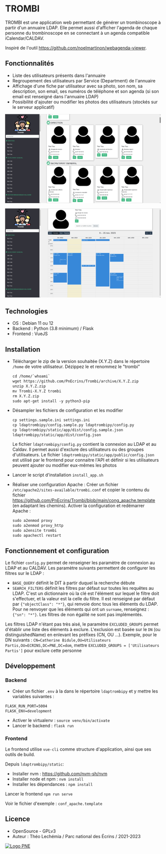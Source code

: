# TROMBI

TROMBI est une application web permettant de générer un trombinoscope à partir d'un annuaire LDAP.
Elle permet aussi d'afficher l'agenda de chaque personne du trombinoscope en se connectant à un agenda compatible iCalendar/CALDAV.

Inspiré de l'outil https://github.com/noelmartinon/webagenda-viewer.

## Fonctionnalités

- Liste des utilisateurs présents dans l'annuaire
- Regroupement des utilisateurs par Service (Department) de l'annuaire
- Affichage d'une fiche par utilisateur avec sa photo, son nom, sa description, son email, ses numéros de téléphone et son agenda (si son email est renseigné dans l'annuaire LDAP)
- Possibilité d'ajouter ou modifier les photos des utilisateurs (stockés sur le serveur applicatif)

![Screenshot HOME](https://github.com/PnEcrins/Trombi/blob/main/docs/trombi-home.jpg)

![Screenshot FICHE](https://github.com/PnEcrins/Trombi/blob/main/docs/trombi-fiche.jpg)

## Technologies

- OS : Debian 11 ou 12
- Backend : Python (3.8 minimum) / Flask
- Frontend : VueJS

## Installation

- Télécharger le zip de la version souhaitée (X.Y.Z) dans le répertoire `/home` de votre utilisateur. Dézippez le et renommez le "trombi"

  ```
  cd /home/`whoami`
  wget https://github.com/PnEcrins/Trombi/archive/X.Y.Z.zip
  unzip X.Y.Z.zip
  mv Trombi-X.Y.Z trombi
  rm X.Y.Z.zip
  sudo apt-get install -y python3-pip
  ```

- Désampler les fichiers de configuration et les modifier

  ```
  cp settings.sample.ini settings.ini
  cp ldaptrombipy/config.sample.py ldaptrombipy/config.py
  cp ldaptrombipy/static/app/dist/config.sample.json ldaptrombipy/static/app/dist/config.json
  ```

  Le fichier `ldaptrombipy/config.py` contient la connexion au LDAP et au Caldav. Il permet aussi d'exclure des utilisateurs ou des groupes d'utilisateurs.
  Le fichier `ldaptrombipy/static/app/public/config.json` est utilisé par le frontend pour connaitre l'API et définir si les utilisateurs peuvent ajouter ou modifier eux-mêmes les photos

- Lancer le script d'installation `install_app.sh`
- Réaliser une configuration Apache : Créer un fichier `/etc/apache2/sites-available/trombi.conf` et copier le contenu du fichier https://github.com/PnEcrins/Trombi/blob/main/cong_apache.template (en adaptant les chemins).
  Activer la configuration et redémarrer Apache :
  ```
  sudo a2enmod proxy
  sudo a2enmod proxy_http
  sudo a2ensite trombi
  sudo apachectl restart
  ```

## Fonctionnement et configuration

Le fichier `config.py` permet de renseigner les paramètre de connexion au LDAP et au CALDAV.
Les paramètre suivants permettent de configurer les filtres sur le LDAP :

- `BASE_QUERY` définit le DIT à partir duquel la recherche débute
- `SEARCH_FILTERS` définit les filtres par défaut sur toutes les requêtes au LDAP. C'est un dictionnaire où la clé est l'élément sur lequel le filtre doit s'effectuer, et la valeur est la celle du filtre. Il est renseigné par défaut par `{"objectClass": "*"}`, qui renvoie donc tous les éléments du LDAP. Pour ne renvoyer que les éléments qui ont un `surname`, renseignez : `{"sn": "*"}`. Les filtres de non égalité ne sont pas implémentés.

Les filtres LDAP n'étant pas très aisé, le paramètre `EXCLUDED_GROUPS` permet d'établir une liste des éléments à exclure. L'exclusion est basée sur le `DN` (ou distinguishedName) en enlevant les préfixes (CN, OU ...). Exemple, pour le DN suivants : `CN=Catherine Bidule,OU=Utilisateurs Partis,OU=ECRINS,DC=PNE,DC=dom`, mettre `EXCLUDED_GROUPS = ['Utilisateurs Partis']` pour exclure cette personne

## Développement

### Backend


- Créer un fichier `.env` à la dans le répertoire `ldaptrombipy` et y mettre les variables suivantes :
 ```
 FLASK_RUN_PORT=5004
 FLASK_ENV=development
 ```
- Activer le virtualenv : `source venv/bin/activate`
- Lancer le backend : `flask run`
 
 ### Frontend

Le frontend utilise `vue-cli` comme structure d'application, ainsi que ses outils de build.

Depuis `ldaptrombipy/static`:

- Installer nvm : https://github.com/nvm-sh/nvm
- Installer node et npm : `nvm install`
- Installer les dépendances : `npm install`

Lancer le frontend `npm run serve`

Voir le fichier d'exemple : `conf_apache.template`

## Licence

- OpenSource - GPLv3
- Auteur : Théo Lechémia / Parc national des Écrins / 2021-2023

[![Logo PNE](http://geonature.fr/img/logo-pne.jpg)](https://www.ecrins-parcnational.fr)
